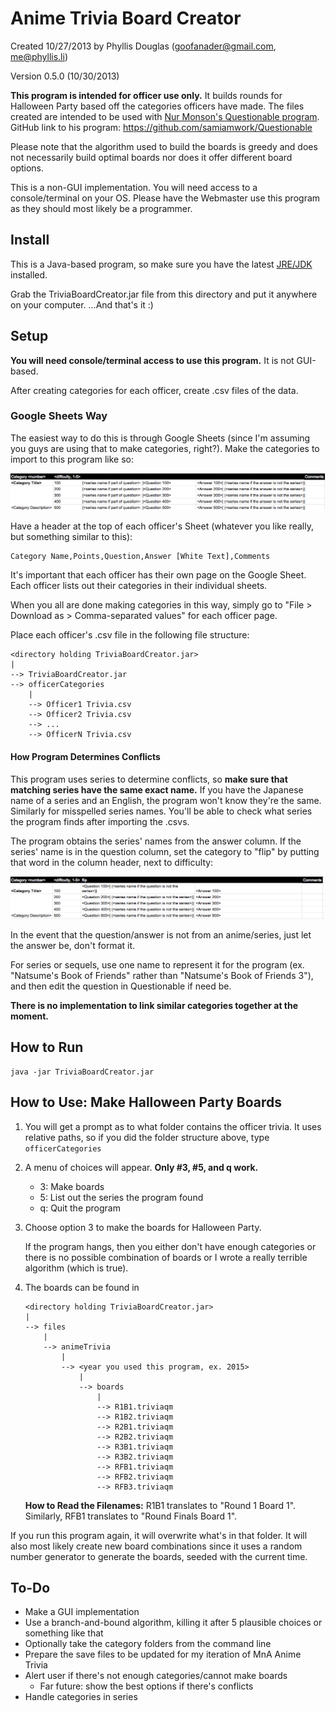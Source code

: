 # Anime Trivia Board Creator
Created 10/27/2013 by Phyllis Douglas (goofanader@gmail.com, me@phyllis.li)

Version 0.5.0 (10/30/2013)

__This program is intended for officer use only.__ It builds rounds for Halloween Party based off the categories officers have made. The files created are intended to be used with [Nur Monson's Questionable program](http://theidiotproject.com/Apps/questionable/). GitHub link to his program: https://github.com/samiamwork/Questionable

Please note that the algorithm used to build the boards is greedy and does not necessarily build optimal boards nor does it offer different board options.

This is a non-GUI implementation. You will need access to a console/terminal on your OS. Please have the Webmaster use this program as they should most likely be a programmer.

## Install
This is a Java-based program, so make sure you have the latest [JRE/JDK](http://www.oracle.com/technetwork/java/javase/downloads/index.html) installed.

Grab the TriviaBoardCreator.jar file from this directory and put it anywhere on your computer. ...And that's it :)

## Setup
__You will need console/terminal access to use this program.__ It is not GUI-based.

After creating categories for each officer, create .csv files of the data.

### Google Sheets Way
The easiest way to do this is through Google Sheets (since I'm assuming you guys are using that to make categories, right?). Make the categories to import to this program like so:

![](https://github.com/goofanader/mna-officer-programs/blob/master/images/googleSheetsCategoryFormat.png)

Have a header at the top of each officer's Sheet (whatever you like really, but something similar to this):

    Category Name,Points,Question,Answer [White Text],Comments

It's important that each officer has their own page on the Google Sheet. Each officer lists out their categories in their individual sheets.

When you all are done making categories in this way, simply go to "File > Download as > Comma-separated values" for each officer page.

Place each officer's .csv file in the following file structure:

    <directory holding TriviaBoardCreator.jar>
    |
    --> TriviaBoardCreator.jar
    --> officerCategories
        |
        --> Officer1 Trivia.csv
        --> Officer2 Trivia.csv
        --> ...
        --> OfficerN Trivia.csv

#### How Program Determines Conflicts
This program uses series to determine conflicts, so __make sure that matching series have the same exact name.__ If you have the Japanese name of a series and an English, the program won't know they're the same. Similarly for misspelled series names. You'll be able to check what series the program finds after importing the .csvs.

The program obtains the series' names from the answer column. If the series' name is in the question column, set the category to "flip" by putting that word in the column header, next to difficulty:

![](https://github.com/goofanader/mna-officer-programs/blob/master/images/googleSheetsFlip.png)

In the event that the question/answer is not from an anime/series, just let the answer be, don't format it.

For series or sequels, use one name to represent it for the program (ex. "Natsume's Book of Friends" rather than "Natsume's Book of Friends 3"), and then edit the question in Questionable if need be.

__There is no implementation to link similar categories together at the moment.__

## How to Run

    java -jar TriviaBoardCreator.jar

## How to Use: Make Halloween Party Boards
1. You will get a prompt as to what folder contains the officer trivia. It uses relative paths, so if you did the folder structure above, type ```officerCategories```

2. A menu of choices will appear. __Only #3, #5, and q work.__
    * 3: Make boards
    * 5: List out the series the program found
    * q: Quit the program

3. Choose option 3 to make the boards for Halloween Party.

    If the program hangs, then you either don't have enough categories or there is no possible combination of boards or I wrote a really terrible algorithm (which is true).

4. The boards can be found in

    ```
    <directory holding TriviaBoardCreator.jar>
    |
    --> files
        |
        --> animeTrivia
            |
            --> <year you used this program, ex. 2015>
                |
                --> boards
                    |
                    --> R1B1.triviaqm
                    --> R1B2.triviaqm
                    --> R2B1.triviaqm
                    --> R2B2.triviaqm
                    --> R3B1.triviaqm
                    --> R3B2.triviaqm
                    --> RFB1.triviaqm
                    --> RFB2.triviaqm
                    --> RFB3.triviaqm
    ```

    __How to Read the Filenames:__ R1B1 translates to "Round 1 Board 1". Similarly, RFB1 translates to "Round Finals Board 1".

If you run this program again, it will overwrite what's in that folder. It will also most likely create new board combinations since it uses a random number generator to generate the boards, seeded with the current time.

## To-Do
* Make a GUI implementation
* Use a branch-and-bound algorithm, killing it after 5 plausible choices or something like that
* Optionally take the category folders from the command line
* Prepare the save files to be updated for my iteration of MnA Anime Trivia
* Alert user if there's not enough categories/cannot make boards
    * Far future: show the best options if there's conflicts
* Handle categories in series
